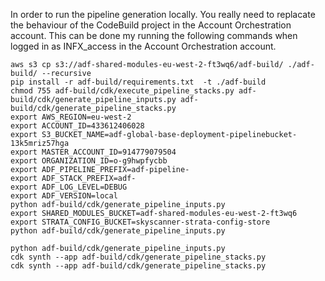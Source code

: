 In order to run the pipeline generation locally. You really need to replacate the behaviour of the CodeBuild project in the Account Orchestration account. 
This can be done my running the following commands when logged in as INFX_access in the Account Orchestration account.


```
aws s3 cp s3://adf-shared-modules-eu-west-2-ft3wq6/adf-build/ ./adf-build/ --recursive
pip install -r adf-build/requirements.txt  -t ./adf-build
chmod 755 adf-build/cdk/execute_pipeline_stacks.py adf-build/cdk/generate_pipeline_inputs.py adf-build/cdk/generate_pipeline_stacks.py
export AWS_REGION=eu-west-2
export ACCOUNT_ID=433612406028
export S3_BUCKET_NAME=adf-global-base-deployment-pipelinebucket-13k5mriz57hga
export MASTER_ACCOUNT_ID=914779079504
export ORGANIZATION_ID=o-g9hwpfycbb
export ADF_PIPELINE_PREFIX=adf-pipeline-
export ADF_STACK_PREFIX=adf-
export ADF_LOG_LEVEL=DEBUG
export ADF_VERSION=local
python adf-build/cdk/generate_pipeline_inputs.py
export SHARED_MODULES_BUCKET=adf-shared-modules-eu-west-2-ft3wq6
export STRATA_CONFIG_BUCKET=skyscanner-strata-config-store
python adf-build/cdk/generate_pipeline_inputs.py

python adf-build/cdk/generate_pipeline_inputs.py
cdk synth --app adf-build/cdk/generate_pipeline_stacks.py
cdk synth --app adf-build/cdk/generate_pipeline_stacks.py
```

